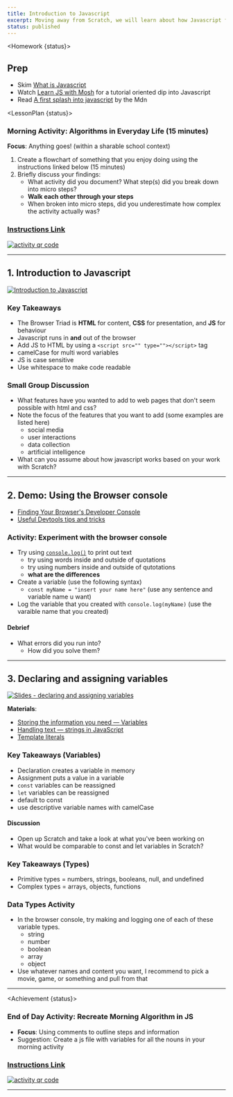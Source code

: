 ```yaml
---
title: Introduction to Javascript
excerpt: Moving away from Scratch, we will learn about how Javascript fits into the browser triad. this class focuses on syntax basics with small practical examples.
status: published
---
```


<script>
	import Homework from "$lib/components/Homework.svelte";
	import LessonPlan from "$lib/components/LessonPlan.svelte";
	import Achievement from "$lib/components/Achievement.svelte";
</script>

<Homework {status}>

<h2>Prep</h2>

- Skim [What is Javascript](https://developer.mozilla.org/en-US/docs/Learn/JavaScript/First_steps/What_is_JavaScript)
- Watch [Learn JS with Mosh](https://www.youtube.com/watch?v=W6NZfCO5SIk) for a tutorial oriented dip into Javascript
- Read [A first splash into javascript](https://developer.mozilla.org/en-US/docs/Learn/JavaScript/First_steps/A_first_splash) by the Mdn

</Homework>

<LessonPlan {status}>

### Morning Activity: Algorithms in Everyday Life (15 minutes)

**Focus**: Anything goes! (within a sharable school context)

1. Create a flowchart of something that you enjoy doing using the instructions linked below (15 minutes)
2. Briefly discuss your findings:
   - What activity did you document? What step(s) did you break down into micro steps?
   - **Walk each other through your steps**
   - When broken into micro steps, did you underestimate how complex the activity actually was?

<a href="https://gist.github.com/lilyx13/423ffbe6e8da87497b134985ba90ab15">
  <h3>Instructions Link</h3>
  <img src="/images/qr-codes/algorithm-activity.png" alt="activity qr code" class="w-48">
</a>

---

<h2> 1. Introduction to Javascript</h2>

[![Introduction to Javascript](/images/slides/cpnt-262/js-intro.png)](/slides/cpnt-262/js-introduction)

### Key Takeaways

- The Browser Triad is **HTML** for content, **CSS** for presentation, and **JS** for behaviour
- Javascript runs in **and** out of the browser
- Add JS to HTML by using a `<script src="" type=""></script>` tag
- camelCase for multi word variables
- JS is case sensitive
- Use whitespace to make code readable

### Small Group Discussion

- What features have you wanted to add to web pages that don't seem possible with html and css?
- Note the focus of the features that you want to add (some examples are listed here)
  - social media
  - user interactions
  - data collection
  - artificial intelligence
- What can you assume about how javascript works based on your work with Scratch?

---

<h2> 2. Demo: Using the Browser console</h2>

- [Finding Your Browser's Developer Console](https://balsamiq.com/support/faqs/browserconsole/)
- [Useful Devtools tips and tricks](https://www.smashingmagazine.com/2023/06/popular-devtools-tips/)

### Activity: Experiment with the browser console

- Try using [`console.log()`](https://www.geeksforgeeks.org/javascript-console-log-method/) to print out text
  - try using words inside and outside of quotations
  - try using numbers inside and outside of qutotations
  - **what are the differences**
- Create a variable (use the following syntax)
  - `const myName = "insert your name here"` (use any sentence and variable name u want)
- Log the variable that you created with `console.log(myName)` (use the varaible name that you created)

#### Debrief

- What errors did you run into?
  - How did you solve them?

---

<h2>3. Declaring and assigning variables</h2>

[![Slides - declaring and assigning variables](/images/slides/cpnt-262/js-variables.png)](/slides/cpnt-262/js-variables)

**Materials**:

- [Storing the information you need — Variables](https://developer.mozilla.org/en-US/docs/Learn/JavaScript/First_steps/Variables)
- [Handling text — strings in JavaScript](https://developer.mozilla.org/en-US/docs/Learn/JavaScript/First_steps/Strings)
- [Template literals](https://developer.mozilla.org/en-US/docs/Web/JavaScript/Reference/Template_literals)

### Key Takeaways (Variables)

- Declaration creates a variable in memory
- Assignment puts a value in a variable
- `const` variables can be reassigned
- `let` variables can be reassigned
- default to const
- use descriptive variable names with camelCase

#### Discussion

- Open up Scratch and take a look at what you've been working on
- What would be comparable to const and let variables in Scratch?

### Key Takeaways (Types)

- Primitive types = numbers, strings, booleans, null, and undefined
- Complex types = arrays, objects, functions

### Data Types Activity

- In the browser console, try making and logging one of each of these variable types.
  - string
  - number
  - boolean
  - array
  - object
- Use whatever names and content you want, I recommend to pick a movie, game, or something and pull from that

---

</LessonPlan>

<Achievement {status}>

### End of Day Activity: Recreate Morning Algorithm in JS

- **Focus**: Using comments to outline steps and information
- Suggestion: Create a js file with variables for all the nouns in your morning activity

<a href="https://gist.github.com/lilyx13/c81f1e72f83586efcd97206b806fd494">
  <h3>Instructions Link</h3>
  <img src="/images/qr-codes/algorithm-followup-activity.png" alt="activity qr code" class="w-48">
</a>

---

</Achievement>
